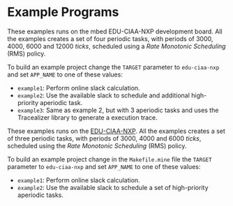 # Example Programs
These examples runs on the mbed EDU-CIAA-NXP development board. All the examples creates a set of four periodic tasks, with periods of 3000, 4000, 6000 and 12000 *ticks*, scheduled using a *Rate Monotonic Scheduling* (RMS) policy.

To build an example project change the `TARGET` parameter to `edu-ciaa-nxp` and set `APP_NAME` to one of these values:
* `example1`: Perform online slack calculation.
* `example2`: Use the available slack to schedule and additional high-priority aperiodic task.
* `example3`: Same as example 2, but with 3 aperiodic tasks and uses the Tracealizer library to generate a execution trace.

These examples runs on the [EDU-CIAA-NXP](http://www.proyecto-ciaa.com.ar/devwiki/doku.php?id=desarrollo:edu-ciaa:edu-ciaa-nxp). All the examples creates a set of three periodic tasks, with periods of 3000, 4000 and 6000 *ticks*, scheduled using the *Rate Monotonic Scheduling* (RMS) policy.

To build an example project change in the `Makefile.mine` file the `TARGET` parameter to `edu-ciaa-nxp` and set `APP_NAME` to one of these values:
* `example1`: Perform online slack calculation.
* `example2`: Use the available slack to schedule a set of high-priority aperiodic tasks.